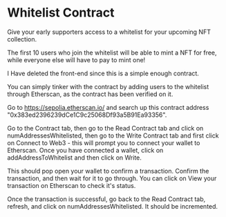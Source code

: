 # Whitelist Contract

Give your early supporters access to a whitelist for your upcoming NFT collection.

The first 10 users who join the whitelist will be able to mint a NFT for free, while everyone else will have to pay to mint one!

I Have deleted the front-end since this is a simple enough contract.

You can simply tinker with the contract by adding users to the whitelist through Etherscan, as the contract has been verified on it.

Go to https://sepolia.etherscan.io/ and search up this contract address "0x383ed2396239dCe1C9c25068Df93a5B91Ea93356".

Go to the Contract tab, then go to the Read Contract tab and click on numAddressesWhitelisted, then go to the Write Contract tab and first click on Connect to Web3 - this will prompt you to connect your wallet to Etherscan. Once you have connected a wallet, click on addAddressToWhitelist and then click on Write.

This should pop open your wallet to confirm a transaction. Confirm the transaction, and then wait for it to go through. You can click on View your transaction on Etherscan to check it's status.

Once the transaction is successful, go back to the Read Contract tab, refresh, and click on numAddressesWhitelisted. It should be incremented.
